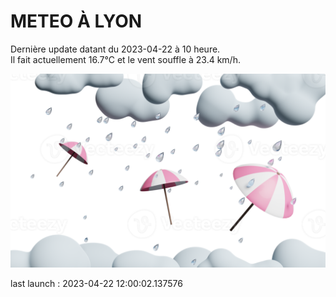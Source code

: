 # METEO À LYON

Dernière update datant du 2023-04-22 à 10 heure.  
Il fait actuellement 16.7°C et le vent souffle à 23.4 km/h.      

![](./.github/rain.png)

last launch : 2023-04-22 12:00:02.137576
